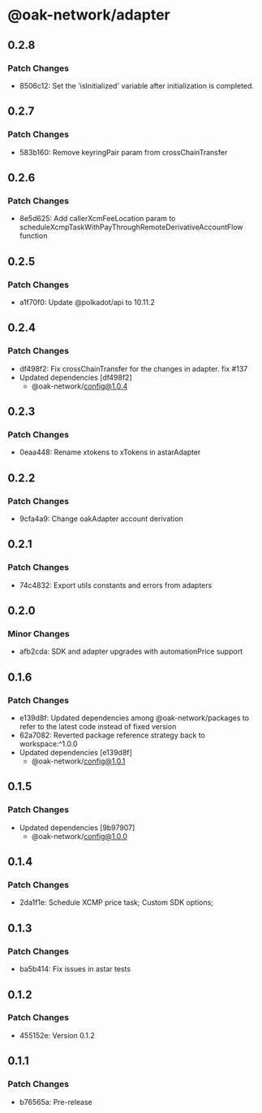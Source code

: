 # @oak-network/adapter

## 0.2.8

### Patch Changes

- 8506c12: Set the 'isInitialized' variable after initialization is completed.

## 0.2.7

### Patch Changes

- 583b160: Remove keyringPair param from crossChainTransfer

## 0.2.6

### Patch Changes

- 8e5d625: Add callerXcmFeeLocation param to scheduleXcmpTaskWithPayThroughRemoteDerivativeAccountFlow function

## 0.2.5

### Patch Changes

- a1f70f0: Update @polkadot/api to 10.11.2

## 0.2.4

### Patch Changes

- df498f2: Fix crossChainTransfer for the changes in adapter. fix #137
- Updated dependencies [df498f2]
  - @oak-network/config@1.0.4

## 0.2.3

### Patch Changes

- 0eaa448: Rename xtokens to xTokens in astarAdapter

## 0.2.2

### Patch Changes

- 9cfa4a9: Change oakAdapter account derivation

## 0.2.1

### Patch Changes

- 74c4832: Export utils constants and errors from adapters

## 0.2.0

### Minor Changes

- afb2cda: SDK and adapter upgrades with automationPrice support

## 0.1.6

### Patch Changes

- e139d8f: Updated dependencies among @oak-network/packages to refer to the latest code instead of fixed version
- 62a7082: Reverted package reference strategy back to workspace:^1.0.0
- Updated dependencies [e139d8f]
  - @oak-network/config@1.0.1

## 0.1.5

### Patch Changes

- Updated dependencies [9b97907]
  - @oak-network/config@1.0.0

## 0.1.4

### Patch Changes

- 2da1f1e: Schedule XCMP price task; Custom SDK options;

## 0.1.3

### Patch Changes

- ba5b414: Fix issues in astar tests

## 0.1.2

### Patch Changes

- 455152e: Version 0.1.2

## 0.1.1

### Patch Changes

- b76565a: Pre-release
